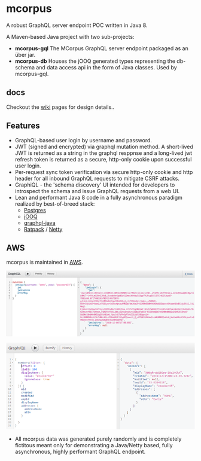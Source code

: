 # mcorpus

A robust GraphQL server endpoint POC written in Java 8.

A Maven-based Java project with two sub-projects:

- **mcorpus-gql**
  The MCorpus GraphQL server endpoint packaged as an über jar.
- **mcorpus-db**
  Houses the jOOQ generated types representing the db-schema and data access api in the form of Java classes. Used by mcorpus-gql.

## docs

Checkout the [wiki](https://github.com/khanactl/mcorpus/wiki) pages for design details..

## Features

- GraphQL-based user login by username and password.
- JWT (signed and encrypted) via graphql mutation method.  A short-lived JWT is returned as a string in the graphql resppnse and a long-lived jwt refresh token is returned as a secure, http-only cookie upon successful user login.
- Per-request sync token verification via secure http-only cookie and http header for all inbound GraphQL requests to mitigate CSRF attacks.
- GraphiQL - the 'schema discovery' UI intended for developers to introspect the schema and issue GraphQL requests from a web UI.
- Lean and performant Java 8 code in a fully asynchronous paradigm realized by best-of-breed stack:
  - [Postgres](https://www.postgresql.org/)
  - [jOOQ](https://www.jooq.org/)
  - [graphql-java](https://github.com/graphql-java/graphql-java)
  - [Ratpack](https://ratpack.io/) / [Netty](https://netty.io/)

## AWS

mcorpus is maintained in [AWS](https://mcorpusgql-dev.net).

![mcorpus-jwt-login](docs/graphiql-jwt-login.png "mcorpus GrahiQL jwt login")

![mcorpus-graphiql](docs/graphiql.png "mcorpus GraphiQL member search")

- All mcorpus data was generated purely randomly and is completely fictitous meant only for demonstrating a Java/Netty based, fully asynchronous, highly performant GraphQL endpoint.
